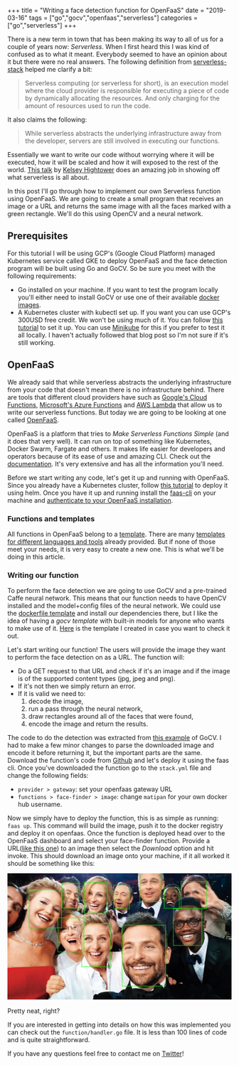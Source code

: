 +++
title = "Writing a face detection function for OpenFaaS"
date = "2019-03-16"
tags = ["go","gocv","openfaas","serverless"]
categories = ["go","serverless"]
+++

There is a new term in town that has been making its way to all of us for a couple of years now: *Serverless*. When I first heard this I was kind of confused as to what it meant. Everybody seemed to have an opinion about it but there were no real answers. The following definition from [serverless-stack](https://serverless-stack.com/chapters/what-is-serverless.html) helped me clarify a bit:

> Serverless computing (or serverless for short), is an execution model where the cloud provider is responsible for executing a piece of code by dynamically allocating the resources. And only charging for the amount of resources used to run the code.

It also claims the following:

> While serverless abstracts the underlying infrastructure away from the developer, servers are still involved in executing our functions.

Essentially we want to write our code without worrying where it will be executed, how it will be scaled and how it will exposed to the rest of the world. [This talk](https://www.youtube.com/watch?v=oNa3xK2GFKY) by [Kelsey Hightower](https://twitter.com/kelseyhightower) does an amazing job in showing off what serverless is all about.

In this post I'll go through how to implement our own Serverless function using OpenFaaS. We are going to create a small program that receives an image or a URL and returns the same image with all the faces marked with a green rectangle. We'll do this using OpenCV and a neural network.

## Prerequisites
For this tutorial I will be using GCP's (Google Cloud Platform) managed Kubernetes service called GKE to deploy OpenFaaS and the face detection program will be built using Go and GoCV. So be sure you meet with the following requirements:

* Go installed on your machine. If you want to test the program locally you'll either need to install GoCV or use one of their available [docker images](https://github.com/denismakogon/gocv-alpine).
* A Kubernetes cluster with kubectl set up. If you want you can use GCP's 300USD free credit. We won't be using much of it. You can follow [this tutorial](https://cloud.google.com/kubernetes-engine/docs/quickstart) to set it up. You can use [Minikube](https://medium.com/@lizrice/getting-started-with-openfaas-on-minikube-8d51987f5bbb) for this if you prefer to test it all locally. I haven't actually followed that blog post so I'm not sure if it's still working.

## OpenFaaS
We already said that while serverless abstracts the underlying infrastructure from your code that doesn't mean there is no infrastructure behind. There are tools that different cloud providers have such as [Google's Cloud Functions](https://cloud.google.com/functions/), [Microsoft's Azure Functions](https://azure.microsoft.com/en-us/services/functions/) and [AWS Lambda](https://aws.amazon.com/lambda/) that allow us to write our serverless functions. But today we are going to be looking at one called [OpenFaaS](https://openfaas.com).

OpenFaaS is a platform that tries to *Make Serverless Functions Simple* (and it does that very well). It can run on top of something like Kubernetes, Docker Swarm, Fargate and others. It makes life easier for developers and operators because of its ease of use and amazing CLI. Check out the [documentation](https://docs.openfaas.com/). It's very extensive and has all the information you'll need.

Before we start writing any code, let's get it up and running with OpenFaaS. Since you already have a Kubernetes cluster, follow [this tutorial](https://github.com/openfaas/faas-netes/blob/master/HELM.md) to deploy it using helm. Once you have it up and running install the [faas-cli](https://github.com/openfaas/faas-netes/blob/master/chart/openfaas/README.md#verify-the-installation) on your machine and [authenticate to your OpenFaaS installation](https://github.com/openfaas/faas-cli#get-started-install-the-cli).

### Functions and templates
All functions in OpenFaaS belong to a [template](https://github.com/openfaas/templates). There are many [templates for different languages and tools](https://github.com/openfaas/templates) already provided. But if none of those meet your needs, it is very easy to create a new one. This is what we'll be doing in this article.

### Writing our function
To perform the face detection we are going to use GoCV and a pre-trained Caffe neural network. This means that our function needs to have OpenCV installed and the model+config files of the neural network. We could use the [dockerfile template](https://github.com/openfaas/templates/tree/master/template/dockerfile) and install our dependencies there, but I like the idea of having a *gocv template* with built-in models for anyone who wants to make use of it.
[Here](https://github.com/matipan/openfaas-gocv-template/) is the template I created in case you want to check it out.

Let's start writing our function! The users will provide the image they want to perform the face detection on as a URL. The function will:

* Do a GET request to that URL and check if it's an image and if the image is of the supported content types (jpg, jpeg and png).
* If it's not then we simply return an error.
* If it is valid we need to:
    1. decode the image,
    2. run a pass through the neural network,
    3. draw rectangles around all of the faces that were found, 
    4. encode the image and return the results.
    
The code to do the detection was extracted from [this example](https://github.com/hybridgroup/gocv/blob/master/cmd/dnn-detection/main.go) of GoCV. I had to make a few minor changes to parse the downloaded image and encode it before returning it, but the important parts are the same.
Download the function's code from [Github](https://github.com/matipan/openfaas-face-finder) and let's deploy it using the faas cli.
Once you've downloaded the function go to the `stack.yml` file and change the following fields:

* `provider > gateway`: set your openfaas gateway URL
* `functions > face-finder > image`: change `matipan` for your own docker hub username.

Now we simply have to deploy the function, this is as simple as running: `faas up`. This command will build the image, push it to the docker registry and deploy it on openfaas. Once the function is deployed head over to the OpenFaaS dashboard and select your face-finder function. Provide a URL([like this one](http://dujye7n3e5wjl.cloudfront.net/photographs/1080-tall/time-100-influential-photos-ellen-degeneres-oscars-selfie-100.jpg)) to an image then select the *Download* option and hit invoke. This should download an image onto your machine, if it all worked it should be something like this:

![Image with all the faces marked by a green rectangle](https://raw.githubusercontent.com/matipan/openfaas-face-finder/master/doc/result.jpg)

Pretty neat, right?

If you are interested in getting into details on how this was implemented you can check out the `function/handler.go` file. It is less than 100 lines of code and is quite straightforward.

If you have any questions feel free to contact me on [Twitter](https://twitter.com/matiaspan26)!
